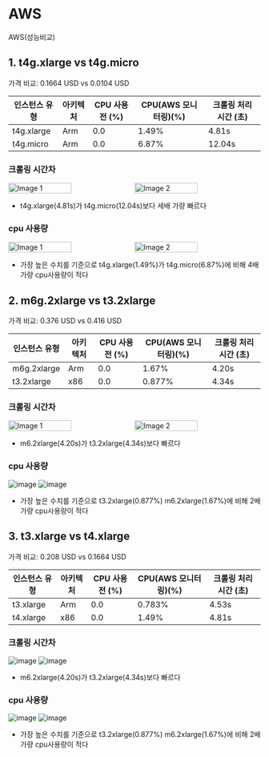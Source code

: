 # AWS
AWS(성능비교)

## 1. t4g.xlarge vs t4g.micro

가격 비교: 0.1664 USD vs 0.0104 USD

| 인스턴스 유형 | 아키텍처 | CPU 사용 전 (%) | CPU(AWS 모니터링)(%) | 크롤링 처리 시간 (초) |
|---------------|----------|------------------|------------------|----------------------|
| t4g.xlarge    | Arm      | 0.0              | 1.49%             | 4.81s                |
| t4g.micro    | Arm     | 0.0              | 6.87%             | 12.04s               |

### 크롤링 시간차

<div style="display: flex;">
  <img src="https://github.com/yoonjaeuk/AWS/assets/52642461/b4c02080-bf47-4d99-8990-aec2d84160d1" alt="Image 1" style="width: 50%;">
  <img src="https://github.com/yoonjaeuk/AWS/assets/52642461/cfe7ae70-c053-42d4-8c76-b6b0201e1d35" alt="Image 2" style="width: 50%;">
</div>

- t4g.xlarge(4.81s)가 t4g.micro(12.04s)보다 세배 가량 빠르다 

### cpu 사용량

<div style="display: flex;">
  <img src="https://github.com/yoonjaeuk/AWS/assets/52642461/ba008a85-1ff0-4f98-905d-841b7d19129b" alt="Image 1" style="width: 50%;">
  <img src="https://github.com/yoonjaeuk/AWS/assets/52642461/26a265ec-4f3f-438d-80a1-b5418ce1eb90" alt="Image 2" style="width: 50%;">
</div>

- 가장 높은 수치를 기준으로 t4g.xlarge(1.49%)가 t4g.micro(6.87%)에 비해 4배 가량 cpu사용량이 적다 

## 2. m6g.2xlarge vs t3.2xlarge

가격 비교: 0.376 USD vs 0.416 USD

| 인스턴스 유형 | 아키텍처 | CPU 사용 전 (%) | CPU(AWS 모니터링)(%) | 크롤링 처리 시간 (초) |
|---------------|----------|------------------|------------------|----------------------|
| m6g.2xlarge    | Arm      | 0.0              | 1.67%             | 4.20s               |
| t3.2xlarge    | x86      | 0.0              | 0.877%             | 4.34s               |


### 크롤링 시간차

<div style="display: flex;">
  <img src="https://github.com/yoonjaeuk/AWS/assets/52642461/e993975c-eaf7-4866-8004-66c1fa91787b" alt="Image 1" style="width: 50%;">
  <img src="https://github.com/yoonjaeuk/AWS/assets/52642461/efb9a701-7bfc-43cb-881a-c33a266cc018" alt="Image 2" style="width: 50%;">
</div>

- m6.2xlarge(4.20s)가 t3.2xlarge(4.34s)보다 빠르다 


### cpu 사용량
![image](https://github.com/yoonjaeuk/AWS/assets/52642461/7c472ff4-b75b-481f-83bd-84eb1b1ad98c)
![image](https://github.com/yoonjaeuk/AWS/assets/52642461/42e3c2b7-31e5-44fd-98a2-d57287c24d40)

- 가장 높은 수치를 기준으로 t3.2xlarge(0.877%) m6.2xlarge(1.67%)에 비해 2배 가량 cpu사용량이 적다 


## 3. t3.xlarge vs t4.xlarge

가격 비교: 0.208 USD vs 0.1664 USD

| 인스턴스 유형 | 아키텍처 | CPU 사용 전 (%) | CPU(AWS 모니터링)(%) | 크롤링 처리 시간 (초) |
|---------------|----------|------------------|------------------|----------------------|
| t3.xlarge    | Arm      | 0.0              | 0.783%             | 4.53s               |
| t4.xlarge    | x86      | 0.0              | 1.49%             | 4.81s               |


### 크롤링 시간차

![image](https://github.com/yoonjaeuk/AWS/assets/52642461/5b107cec-a629-487f-b344-c65a7f2582cc)
![image](https://github.com/yoonjaeuk/AWS/assets/52642461/699edc51-5f53-4183-b2b4-04756b39d888)

- m6.2xlarge(4.20s)가 t3.2xlarge(4.34s)보다 빠르다

### cpu 사용량

![image](https://github.com/yoonjaeuk/AWS/assets/52642461/fae9e088-83e9-49d3-a083-10342442d2f1)
![image](https://github.com/yoonjaeuk/AWS/assets/52642461/8e5d6742-414b-4f81-84df-21e2229c065e)

- 가장 높은 수치를 기준으로 t3.2xlarge(0.877%) m6.2xlarge(1.67%)에 비해 2배 가량 cpu사용량이 적다
